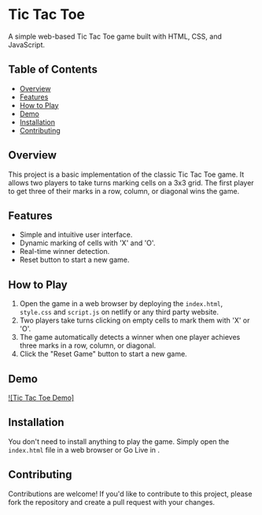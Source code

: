 # Tic Tac Toe

A simple web-based Tic Tac Toe game built with HTML, CSS, and JavaScript.

## Table of Contents

- [Overview](#overview)
- [Features](#features)
- [How to Play](#how-to-play)
- [Demo](#demo)
- [Installation](#installation)
- [Contributing](#contributing)

## Overview

This project is a basic implementation of the classic Tic Tac Toe game. It allows two players to take turns marking cells on a 3x3 grid. The first player to get three of their marks in a row, column, or diagonal wins the game.

## Features

- Simple and intuitive user interface.
- Dynamic marking of cells with 'X' and 'O'.
- Real-time winner detection.
- Reset button to start a new game.

## How to Play

1. Open the game in a web browser by deploying the `index.html`, `style.css` and `script.js` on netlify or any third party website.
2. Two players take turns clicking on empty cells to mark them with 'X' or 'O'.
3. The game automatically detects a winner when one player achieves three marks in a row, column, or diagonal.
4. Click the "Reset Game" button to start a new game.

## Demo

[![Tic Tac Toe Demo]](https://example.com)

## Installation

You don't need to install anything to play the game. Simply open the `index.html` file in a web browser or Go Live in .

## Contributing

Contributions are welcome! If you'd like to contribute to this project, please fork the repository and create a pull request with your changes.


